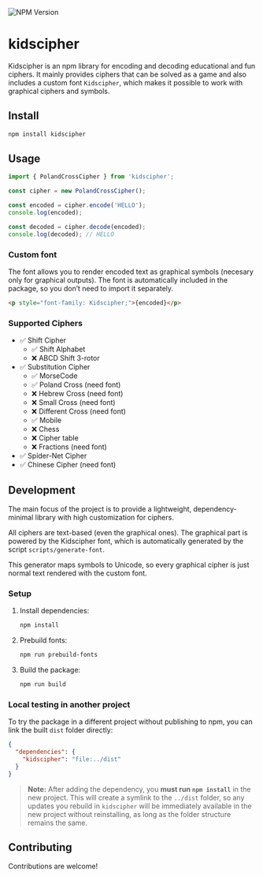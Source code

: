 ![NPM Version](https://img.shields.io/npm/v/kidscipher)

# kidscipher

Kidscipher is an npm library for encoding and decoding educational and fun ciphers. It mainly provides ciphers that can be solved as a game and also includes a custom font `Kidscipher`, which makes it possible to work with graphical ciphers and symbols.

## Install

```bash
npm install kidscipher
```

## Usage

```ts
import { PolandCrossCipher } from 'kidscipher';

const cipher = new PolandCrossCipher();

const encoded = cipher.encode('HELLO');
console.log(encoded);

const decoded = cipher.decode(encoded);
console.log(decoded); // HELLO
```

### Custom font

The font allows you to render encoded text as graphical symbols (necesary only for graphical outputs). The font is automatically included in the package, so you don’t need to import it separately.

```html
<p style="font-family: Kidscipher;">{encoded}</p>
```

### Supported Ciphers

- ✅ Shift Cipher
  - ✅ Shift Alphabet
  - ❌ ABCD Shift 3-rotor
- ✅ Substitution Cipher
  - ✅ MorseCode
  - ✅ Poland Cross (need font)
  - ❌ Hebrew Cross (need font)
  - ❌ Small Cross (need font)
  - ❌ Different Cross (need font)
  - ✅ Mobile
  - ❌ Chess
  - ❌ Cipher table
  - ❌ Fractions (need font)
- ✅ Spider-Net Cipher
- ✅ Chinese Cipher (need font)

## Development

The main focus of the project is to provide a lightweight, dependency-minimal library with high customization for ciphers.

All ciphers are text-based (even the graphical ones).
The graphical part is powered by the Kidscipher font, which is automatically generated by the script `scripts/generate-font`.

This generator maps symbols to Unicode, so every graphical cipher is just normal text rendered with the custom font.

### Setup

1. Install dependencies:

   ```bash
   npm install
   ```

2. Prebuild fonts:

   ```bash
   npm run prebuild-fonts
   ```

3. Build the package:

   ```bash
   npm run build
   ```

### Local testing in another project

To try the package in a different project without publishing to npm, you can link the built `dist` folder directly:

```json
{
  "dependencies": {
    "kidscipher": "file:../dist"
  }
}
```

> **Note:** After adding the dependency, you **must run `npm install`** in the new project.
> This will create a symlink to the `../dist` folder, so any updates you rebuild in `kidscipher` will be immediately available in the new project without reinstalling, as long as the folder structure remains the same.

## Contributing

Contributions are welcome!
